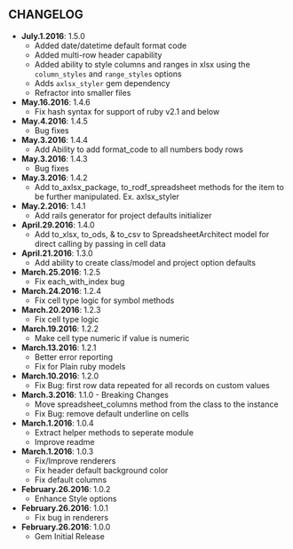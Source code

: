 CHANGELOG
---------

- **July.1.2016**: 1.5.0
  - Added date/datetime default format code
  - Added multi-row header capability
  - Added ability to style columns and ranges in xlsx using the `column_styles` and `range_styles` options
  - Adds `axlsx_styler` gem dependency
  - Refractor into smaller files
- **May.16.2016**: 1.4.6
  - Fix hash syntax for support of ruby v2.1 and below
- **May.4.2016**: 1.4.5
  - Bug fixes
- **May.3.2016**: 1.4.4
  - Add Ability to add format_code to all numbers body rows
- **May.3.2016**: 1.4.3
  - Bug fixes
- **May.3.2016**: 1.4.2
  - Add to_axlsx_package, to_rodf_spreadsheet methods for the item to be further manipulated. Ex. axlsx_styler
- **May.2.2016**: 1.4.1
  - Add rails generator for project defaults initializer
- **April.29.2016**: 1.4.0
  - Add to_xlsx, to_ods, & to_csv to SpreadsheetArchitect model for direct calling by passing in cell data
- **April.21.2016**: 1.3.0
  - Add ability to create class/model and project option defaults
- **March.25.2016**: 1.2.5
  - Fix each_with_index bug
- **March.24.2016**: 1.2.4
  - Fix cell type logic for symbol methods
- **March.20.2016**: 1.2.3
  - Fix cell type logic
- **March.19.2016**: 1.2.2
  - Make cell type numeric if value is numeric
- **March.13.2016**: 1.2.1
  - Better error reporting
  - Fix for Plain ruby models
- **March.10.2016**: 1.2.0
  - Fix Bug: first row data repeated for all records on custom values
- **March.3.2016**: 1.1.0 - Breaking Changes
  - Move spreadsheet_columns method from the class to the instance
  - Fix Bug: remove default underline on cells
- **March.1.2016**: 1.0.4
  - Extract helper methods to seperate module
  - Improve readme
- **March.1.2016**: 1.0.3
  - Fix/Improve renderers
  - Fix header default background color
  - Fix default columns
- **February.26.2016**: 1.0.2
  - Enhance Style options
- **February.26.2016**: 1.0.1
  - Fix bug in renderers
- **February.26.2016**: 1.0.0
  - Gem Initial Release
